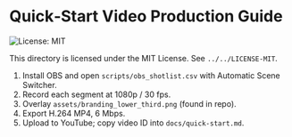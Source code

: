 # Quick‑Start Video Production Guide

![License: MIT](https://img.shields.io/badge/License-MIT-blue.svg)

This directory is licensed under the MIT License. See `../../LICENSE-MIT`.

1. Install OBS and open `scripts/obs_shotlist.csv` with Automatic Scene Switcher.
2. Record each segment at 1080p / 30 fps.
3. Overlay `assets/branding_lower_third.png` (found in repo).
4. Export H.264 MP4, 6 Mbps.
5. Upload to YouTube; copy video ID into `docs/quick-start.md`.

